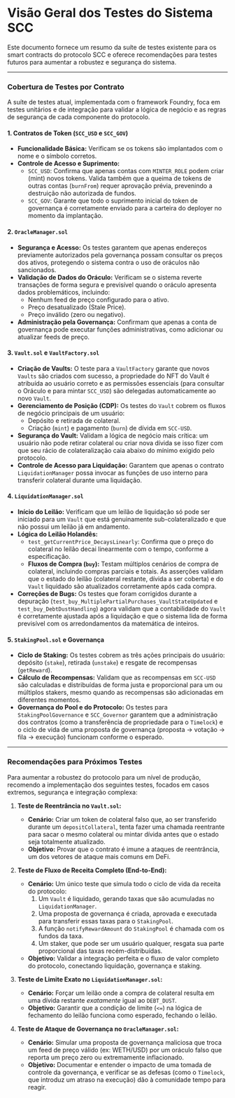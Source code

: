 # Visão Geral dos Testes do Sistema SCC

Este documento fornece um resumo da suíte de testes existente para os smart contracts do protocolo SCC e oferece recomendações para testes futuros para aumentar a robustez e segurança do sistema.

---

### **Cobertura de Testes por Contrato**

A suíte de testes atual, implementada com o framework Foundry, foca em testes unitários e de integração para validar a lógica de negócio e as regras de segurança de cada componente do protocolo.

#### **1. Contratos de Token (`SCC_USD` e `SCC_GOV`)**
*   **Funcionalidade Básica:** Verificam se os tokens são implantados com o nome e o símbolo corretos.
*   **Controle de Acesso e Suprimento:**
    *   `SCC_USD`: Confirma que apenas contas com `MINTER_ROLE` podem criar (mint) novos tokens. Valida também que a queima de tokens de outras contas (`burnFrom`) requer aprovação prévia, prevenindo a destruição não autorizada de fundos.
    *   `SCC_GOV`: Garante que todo o suprimento inicial do token de governança é corretamente enviado para a carteira do deployer no momento da implantação.

#### **2. `OracleManager.sol`**
*   **Segurança e Acesso:** Os testes garantem que apenas endereços previamente autorizados pela governança possam consultar os preços dos ativos, protegendo o sistema contra o uso de oráculos não sancionados.
*   **Validação de Dados do Oráculo:** Verificam se o sistema reverte transações de forma segura e previsível quando o oráculo apresenta dados problemáticos, incluindo:
    *   Nenhum feed de preço configurado para o ativo.
    *   Preço desatualizado (Stale Price).
    *   Preço inválido (zero ou negativo).
*   **Administração pela Governança:** Confirmam que apenas a conta de governança pode executar funções administrativas, como adicionar ou atualizar feeds de preço.

#### **3. `Vault.sol` e `VaultFactory.sol`**
*   **Criação de Vaults:** O teste para a `VaultFactory` garante que novos `Vaults` são criados com sucesso, a propriedade do NFT do Vault é atribuída ao usuário correto e as permissões essenciais (para consultar o Oráculo e para mintar `SCC_USD`) são delegadas automaticamente ao novo `Vault`.
*   **Gerenciamento de Posição (CDP):** Os testes do `Vault` cobrem os fluxos de negócio principais de um usuário:
    *   Depósito e retirada de colateral.
    *   Criação (`mint`) e pagamento (`burn`) de dívida em `SCC-USD`.
*   **Segurança do Vault:** Validam a lógica de negócio mais crítica: um usuário não pode retirar colateral ou criar nova dívida se isso fizer com que seu rácio de colateralização caia abaixo do mínimo exigido pelo protocolo.
*   **Controle de Acesso para Liquidação:** Garantem que apenas o contrato `LiquidationManager` possa invocar as funções de uso interno para transferir colateral durante uma liquidação.

#### **4. `LiquidationManager.sol`**
*   **Início do Leilão:** Verificam que um leilão de liquidação só pode ser iniciado para um `Vault` que está genuinamente sub-colateralizado e que não possui um leilão já em andamento.
*   **Lógica do Leilão Holandês:**
    *   `test_getCurrentPrice_DecaysLinearly`: Confirma que o preço do colateral no leilão decai linearmente com o tempo, conforme a especificação.
    *   **Fluxos de Compra (`buy`):** Testam múltiplos cenários de compra de colateral, incluindo compras parciais e totais. As asserções validam que o estado do leilão (colateral restante, dívida a ser coberta) e do `Vault` liquidado são atualizados corretamente após cada compra.
*   **Correções de Bugs:** Os testes que foram corrigidos durante a depuração (`test_buy_MultiplePartialPurchases_VaultStateUpdated` e `test_buy_DebtDustHandling`) agora validam que a contabilidade do `Vault` é corretamente ajustada após a liquidação e que o sistema lida de forma previsível com os arredondamentos da matemática de inteiros.

#### **5. `StakingPool.sol` e Governança**
*   **Ciclo de Staking:** Os testes cobrem as três ações principais do usuário: depósito (`stake`), retirada (`unstake`) e resgate de recompensas (`getReward`).
*   **Cálculo de Recompensas:** Validam que as recompensas em `SCC-USD` são calculadas e distribuídas de forma justa e proporcional para um ou múltiplos stakers, mesmo quando as recompensas são adicionadas em diferentes momentos.
*   **Governança do Pool e do Protocolo:** Os testes para `StakingPoolGovernance` e `SCC_Governor` garantem que a administração dos contratos (como a transferência de propriedade para o `Timelock`) e o ciclo de vida de uma proposta de governança (proposta -> votação -> fila -> execução) funcionam conforme o esperado.

---

### **Recomendações para Próximos Testes**

Para aumentar a robustez do protocolo para um nível de produção, recomendo a implementação dos seguintes testes, focados em casos extremos, segurança e integração complexa:

1.  **Teste de Reentrância no `Vault.sol`:**
    *   **Cenário:** Criar um token de colateral falso que, ao ser transferido durante um `depositCollateral`, tenta fazer uma chamada reentrante para sacar o mesmo colateral ou mintar dívida antes que o estado seja totalmente atualizado.
    *   **Objetivo:** Provar que o contrato é imune a ataques de reentrância, um dos vetores de ataque mais comuns em DeFi.

2.  **Teste de Fluxo de Receita Completo (End-to-End):**
    *   **Cenário:** Um único teste que simula todo o ciclo de vida da receita do protocolo:
        1.  Um `Vault` é liquidado, gerando taxas que são acumuladas no `LiquidationManager`.
        2.  Uma proposta de governança é criada, aprovada e executada para transferir essas taxas para o `StakingPool`.
        3.  A função `notifyRewardAmount` do `StakingPool` é chamada com os fundos da taxa.
        4.  Um staker, que pode ser um usuário qualquer, resgata sua parte proporcional das taxas recém-distribuídas.
    *   **Objetivo:** Validar a integração perfeita e o fluxo de valor completo do protocolo, conectando liquidação, governança e staking.

3.  **Teste de Limite Exato no `LiquidationManager.sol`:**
    *   **Cenário:** Forçar um leilão onde a compra de colateral resulta em uma dívida restante *exatamente* igual ao `DEBT_DUST`.
    *   **Objetivo:** Garantir que a condição de limite (`<=`) na lógica de fechamento do leilão funciona como esperado, fechando o leilão.

4.  **Teste de Ataque de Governança no `OracleManager.sol`:**
    *   **Cenário:** Simular uma proposta de governança maliciosa que troca um feed de preço válido (ex: WETH/USD) por um oráculo falso que reporta um preço zero ou extremamente inflacionado.
    *   **Objetivo:** Documentar e entender o impacto de uma tomada de controle da governança, e verificar se as defesas (como o `Timelock`, que introduz um atraso na execução) dão à comunidade tempo para reagir.
